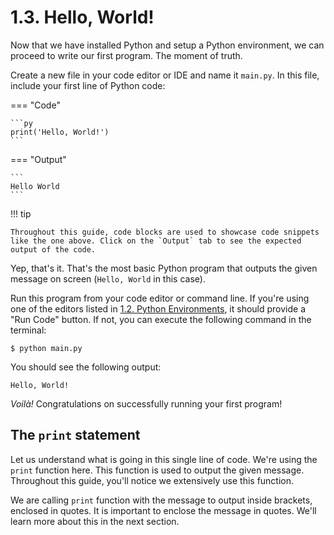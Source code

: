 # 1.3. Hello, World!
Now that we have installed Python and setup a Python environment, we can proceed to write our
first program. The moment of truth.

Create a new file in your code editor or IDE and name it `main.py`. In this file, include
your first line of Python code:

=== "Code"

    ```py
    print('Hello, World!')
    ```

=== "Output"

    ```
    Hello World
    ```

!!! tip

    Throughout this guide, code blocks are used to showcase code snippets
    like the one above. Click on the `Output` tab to see the expected
    output of the code.

Yep, that's it. That's the most basic Python program that outputs the given message
on screen (`Hello, World` in this case).

Run this program from your code editor or command line. If you're using one of the editors
listed in [1.2. Python Environments](./python-environments.md), it should
provide a "Run Code" button. If not, you can execute the following command in the terminal:

```
$ python main.py
```

You should see the following output:

```
Hello, World!
```

_Voilà!_ Congratulations on successfully running your first program!

## The `print` statement

Let us understand what is going in this single line of code. We're using the `print` function
here. This function is used to output the given message. Throughout this guide, you'll notice
we extensively use this function.

We are calling `print` function with the message to output inside brackets, enclosed in quotes.
It is important to enclose the message in quotes. We'll learn more about this in the next section.
